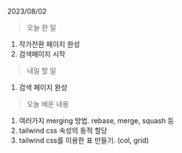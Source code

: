 2023/08/02
> 오늘 한 일
1. 작가전환 페이지 완성
2. 검색페이지 시작

> 내일 할 일
1. 검색 페이지 완성

> 오늘 배운 내용
1. 여러가지 merging 방법. rebase, merge, squash 등
2. tailwind css 속성의 동적 할당
3. tailwind css를 이용한 표 만들기. (col, grid)